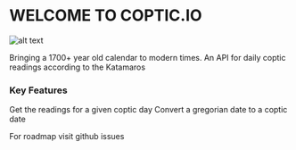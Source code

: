 # WELCOME TO COPTIC.IO

![alt text](https://upload.wikimedia.org/wikipedia/commons/7/71/Coptic_cross.svg)

Bringing a 1700+ year old calendar to modern times. An API for daily coptic readings according to the Katamaros

### Key Features

Get the readings for a given coptic day
Convert a gregorian date to a coptic date

For roadmap visit github issues
